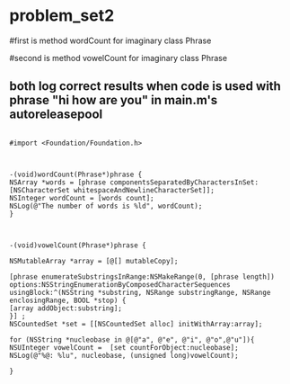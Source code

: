 # problem_set2

#first is method wordCount for imaginary class Phrase

#second is method vowelCount for imaginary class Phrase
## both log correct results when code is used with phrase "hi how are you" in main.m's autoreleasepool

```

#import <Foundation/Foundation.h>



-(void)wordCount(Phrase*)phrase {
NSArray *words = [phrase componentsSeparatedByCharactersInSet:[NSCharacterSet whitespaceAndNewlineCharacterSet]];
NSInteger wordCount = [words count];
NSLog(@"The number of words is %ld", wordCount);
}



-(void)vowelCount(Phrase*)phrase {

NSMutableArray *array = [@[] mutableCopy];

[phrase enumerateSubstringsInRange:NSMakeRange(0, [phrase length]) options:NSStringEnumerationByComposedCharacterSequences usingBlock:^(NSString *substring, NSRange substringRange, NSRange enclosingRange, BOOL *stop) {
[array addObject:substring];
}] ;
NSCountedSet *set = [[NSCountedSet alloc] initWithArray:array];

for (NSString *nucleobase in @[@"a", @"e", @"i", @"o",@"u"]){
NSUInteger vowelCount =  [set countForObject:nucleobase];
NSLog(@"%@: %lu", nucleobase, (unsigned long)vowelCount);

}
